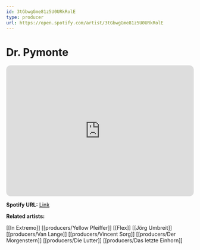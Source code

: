 ```yaml
---
id: 3tGbwgGme81z5U0URkRolE
type: producer
url: https://open.spotify.com/artist/3tGbwgGme81z5U0URkRolE
---
```

# Dr. Pymonte

<iframe style="border-radius:12px" src="https://open.spotify.com/embed/artist/3tGbwgGme81z5U0URkRolE" width="100%" height="352" frameBorder="0" allowfullscreen="" allow="autoplay; clipboard-write; encrypted-media; fullscreen; picture-in-picture" loading="lazy"></iframe>

**Spotify URL:** [Link](https://open.spotify.com/artist/3tGbwgGme81z5U0URkRolE)

**Related artists:**

[[In Extremo]]
[[producers/Yellow Pfeiffer]]
[[Flex]]
[[Jörg Umbreit]]
[[producers/Van Lange]]
[[producers/Vincent Sorg]]
[[producers/Der Morgenstern]]
[[producers/Die Lutter]]
[[producers/Das letzte Einhorn]]
